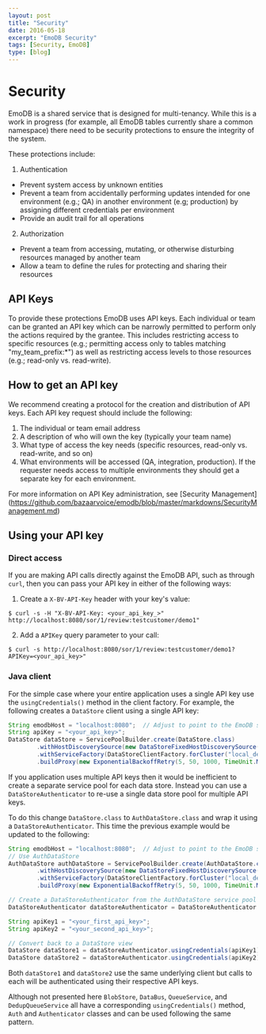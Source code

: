 ```yaml
---
layout: post
title: "Security"
date: 2016-05-18
excerpt: "EmoDB Security"
tags: [Security, EmoDB]
type: [blog]
---
```


Security
========

EmoDB is a shared service that is designed for multi-tenancy.  While this is a work in progress (for example, all EmoDB
tables currently share a common namespace) there need to be security protections to ensure the integrity of the system.

These protections include:

1. Authentication
  * Prevent system access by unknown entities
  * Prevent a team from accidentally performing updates intended for one environment (e.g.; QA) in another environment
    (e.g; production) by assigning different credentials per environment
  * Provide an audit trail for all operations
2. Authorization
  * Prevent a team from accessing, mutating, or otherwise disturbing resources managed by another team
  * Allow a team to define the rules for protecting and sharing their resources

API Keys
--------

To provide these protections EmoDB uses API keys.  Each individual or team can be granted an API key which can be
narrowly permitted to perform only the actions required by the grantee.  This includes restricting access to specific
resources (e.g.; permitting access only to tables matching "my_team_prefix:*") as well as restricting access levels to
those resources (e.g.; read-only vs. read-write).


How to get an API key
---------------------

We recommend creating a protocol for the creation and distribution of API keys.  Each API key request should include
the following:

1. The individual or team email address
2. A description of who will own the key (typically your team name)
3. What type of access the key needs (specific resources, read-only vs. read-write, and so on)
4. What environments will be accessed (QA, integration, production).  If the requester needs access to multiple
   environments they should get a separate key for each environment.

For more information on API Key administration, see [Security Management] (https://github.com/bazaarvoice/emodb/blob/master/markdowns/SecurityManagement.md)

Using your API key
---------------------

### Direct access

If you are making API calls directly against the EmoDB API, such as through `curl`, then you can pass your API key
in either of the following ways:

1. Create a `X-BV-API-Key` header with your key's value:

```
$ curl -s -H "X-BV-API-Key: <your_api_key_>" http://localhost:8080/sor/1/review:testcustomer/demo1"
```

2. Add a `APIKey` query parameter to your call:

```
$ curl -s http://localhost:8080/sor/1/review:testcustomer/demo1?APIKey=<your_api_key>"
```

### Java client

For the simple case where your entire application uses a single API key use the `usingCredentials()` method in the
client factory.  For example, the following creates a `DataStore` client using a single API key:


```java
String emodbHost = "localhost:8080";  // Adjust to point to the EmoDB server.
String apiKey = "<your_api_key>";
DataStore dataStore = ServicePoolBuilder.create(DataStore.class)
        .withHostDiscoverySource(new DataStoreFixedHostDiscoverySource(emodbHost))
        .withServiceFactory(DataStoreClientFactory.forCluster("local_default").usingCredentials(apiKey))
        .buildProxy(new ExponentialBackoffRetry(5, 50, 1000, TimeUnit.MILLISECONDS));
```

If you application uses multiple API keys then it would be inefficient to create a separate service pool for each data
store.  Instead you can use a `DataStoreAuthenticator` to re-use a single data store pool for multiple API keys.

To do this change `DataStore.class` to `AuthDataStore.class` and wrap it using a `DataStoreAuthenticator`.
This time the previous example would be updated to the following:

```java
String emodbHost = "localhost:8080";  // Adjust to point to the EmoDB server.
// Use AuthDataStore
AuthDataStore authDataStore = ServicePoolBuilder.create(AuthDataStore.class)
        .withHostDiscoverySource(new DataStoreFixedHostDiscoverySource(emodbHost))
        .withServiceFactory(DataStoreClientFactory.forCluster("local_default"))
        .buildProxy(new ExponentialBackoffRetry(5, 50, 1000, TimeUnit.MILLISECONDS));

// Create a DataStoreAuthenticator from the AuthDataStore service pool
DataStoreAuthenticator dataStoreAuthenticator = DataStoreAuthenticator.proxied(authDataStore)

String apiKey1 = "<your_first_api_key>";
String apiKey2 = "<your_second_api_key>";

// Convert back to a DataStore view
DataStore dataStore1 = dataStoreAuthenticator.usingCredentials(apiKey1);
DataStore dataStore2 = dataStoreAuthenticator.usingCredentials(apiKey2);
```

Both `dataStore1` and `dataStore2` use the same underlying client but calls to each will be authenticated using
their respective API keys.

Although not presented here `BlobStore`, `DataBus`, `QueueService`, and `DedupQueueService` all have a corresponding
`usingCredentials()` method, `Auth` and `Authenticator` classes and can be used following the same pattern.
